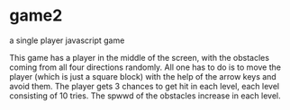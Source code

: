 game2
=====

a single player javascript game

This game has a player in the middle of the screen, with the obstacles coming from all four directions randomly.
All one has to do is to move the player (which is just a square block) with the help of the arrow keys and avoid them.
The player gets 3 chances to get hit in each level, each level consisting of 10 tries. The spwwd of the obstacles increase 
in each level.
